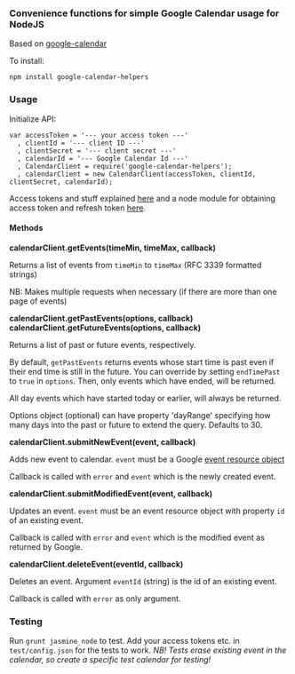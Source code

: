 ### Convenience functions for simple Google Calendar usage for NodeJS

Based on [google-calendar](https://raw.githubusercontent.com/wanasit/google-calendar)

To install:

```
npm install google-calendar-helpers
```

### Usage

Initialize API:

```
var accessToken = '--- your access token ---'
  , clientId = '--- client ID ---'
  , clientSecret = '--- client secret ---'
  , calendarId = '--- Google Calendar Id ---'
  , CalendarClient = require('google-calendar-helpers');
  , calendarClient = new CalendarClient(accessToken, clientId, clientSecret, calendarId);
```

Access tokens and stuff explained [here](https://developers.google.com/accounts/docs/OAuth2) and
a node module for obtaining access token and refresh token [here](https://github.com/jaredhanson/passport-google-oauth).

#### Methods

__calendarClient.getEvents(timeMin, timeMax, callback)__

Returns a list of events from `timeMin` to `timeMax` (RFC 3339 formatted strings)

NB: Makes multiple requests when necessary (if there are more than one page of events)

__calendarClient.getPastEvents(options, callback)__
__calendarClient.getFutureEvents(options, callback)__

Returns a list of past or future events, respectively.

By default, ```getPastEvents``` returns events whose start time is past even if their end time is still in the future.
You can override by setting ```endTimePast``` to ```true``` in ```options```. Then, only events which have ended, will
be returned.

All day events which have started today or earlier, will always be returned.

Options object (optional) can have property 'dayRange' specifying how many days into
the past or future to extend the query. Defaults to 30.

__calendarClient.submitNewEvent(event, callback)__

Adds new event to calendar. `event` must be a Google
[event resource object](https://developers.google.com/google-apps/calendar/v3/reference/events#resource)

Callback is called with `error` and `event` which is the newly created event.

__calendarClient.submitModifiedEvent(event, callback)__

Updates an event. `event` must be an event resource object with property `id` of an existing event.

Callback is called with `error` and `event` which is the modified event as returned by Google.

__calendarClient.deleteEvent(eventId, callback)__

Deletes an event. Argument `eventId` (string) is the id of an existing event.

Callback is called with `error` as only argument.

### Testing

Run `grunt jasmine_node` to test. Add your access tokens etc. in `test/config.json` for the tests to work.
_NB! Tests erase existing event in the calendar, so create a specific test calendar for testing!_


